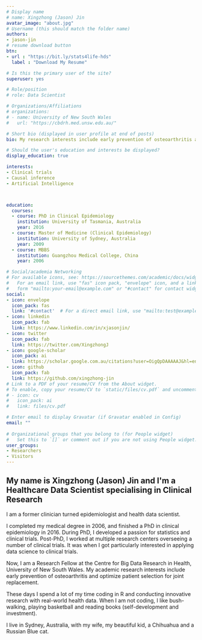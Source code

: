 ```yaml
---
# Display name
# name: Xingzhong (Jason) Jin
avatar_image: "about.jpg"
# Username (this should match the folder name)
authors:
- jason-jin
# resume download button
btn:
- url : "https://bit.ly/stats4life-hds"
  label : "Download My Resume"

# Is this the primary user of the site?
superuser: yes

# Role/position
# role: Data Scientist

# Organizations/Affiliations
# organizations:
# - name: University of New South Wales
#   url: "https://cbdrh.med.unsw.edu.au/"

# Short bio (displayed in user profile at end of posts)
bio: My research interests include early prevention of osteoarthritis and optimize patient selection for joint replacement.

# Should the user's education and interests be displayed?
display_education: true

interests:
- Clinical trials
- Causal inference
- Artificial Intelligence



education:
  courses:
  - course: PhD in Clinical Epidemiology
    institution: University of Tasmania, Australia
    year: 2016
  - course: Master of Medicine (Clinical Epidemiology)
    institution: University of Sydney, Australia
    year: 2009
  - course: MBBS
    institution: Guangzhou Medical College, China
    year: 2006

# Social/academia Networking
# For available icons, see: https://sourcethemes.com/academic/docs/widgets/#icons
#   For an email link, use "fas" icon pack, "envelope" icon, and a link in the
#   form "mailto:your-email@example.com" or "#contact" for contact widget.
social:
- icon: envelope
  icon_pack: fas
  link: '#contact'  # For a direct email link, use "mailto:test@example.org".
- icon: linkedin
  icon_pack: fab
  link: https://www.linkedin.com/in/xjasonjin/  
- icon: twitter
  icon_pack: fab
  link: https://twitter.com/XingzhongJ
- icon: google-scholar
  icon_pack: ai
  link: https://scholar.google.com.au/citations?user=OigQpDAAAAAJ&hl=en
- icon: github
  icon_pack: fab
  link: https://github.com/xingzhong-jin
# Link to a PDF of your resume/CV from the About widget.
# To enable, copy your resume/CV to `static/files/cv.pdf` and uncomment the lines below.  
# - icon: cv
#   icon_pack: ai
#   link: files/cv.pdf

# Enter email to display Gravatar (if Gravatar enabled in Config)
email: ""
  
# Organizational groups that you belong to (for People widget)
#   Set this to `[]` or comment out if you are not using People widget.  
user_groups:
- Researchers
- Visitors
---
```


## My name is **Xingzhong (Jason) Jin** and I'm a **Healthcare Data Scientist** specialising in **Clinical Research**

I am a former clinician turned epidemiologist and health data scientist. 

I completed my medical degree in 2006, and finished a PhD in clinical epidemiology in 2016. During PhD, I developed a passion for statistics and clinical trials. Post-PhD, I worked at multiple research centers overseeing a number of clinical trials. It was when I got particularly interested in applying data science to clinical trials. 

Now, I am a Research Fellow at the Centre for Big Data Research in Health, University of New South Wales. My academic research interests include early prevention of osteoarthritis and optimize patient selection for joint replacement. 

These days I spend a lot of my time coding in R and conducting innovative research with real-world health data. When I am not coding, I like bush-walking, playing basketball and reading books (self-development and investment).  

I live in Sydney, Australia, with my wife, my beautiful kid, a Chihuahua and a Russian Blue cat.
